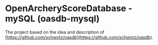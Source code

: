 # OpenArcheryScoreDatabase - mySQL (oasdb-mysql)

The project based on the idea and description of [https://github.com/schwotz/oasdb](https://github.com/schwotz/oasdb).
